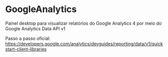 # GoogleAnalytics

Painel desktop para visualizar relatórios do Google Analytics 4 por meio do Google Analytics Data API v1

Passo a passo oficial: https://developers.google.com/analytics/devguides/reporting/data/v1/quickstart-client-libraries
